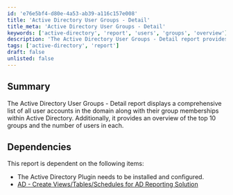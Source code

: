 ```yaml
---
id: 'e76e5bf4-d80e-4a53-ab39-a116c157e008'
title: 'Active Directory User Groups - Detail'
title_meta: 'Active Directory User Groups - Detail'
keywords: ['active-directory', 'report', 'users', 'groups', 'overview']
description: 'The Active Directory User Groups - Detail report provides a comprehensive list of all user accounts in the domain, detailing their group memberships within Active Directory. It also highlights the top 10 groups and the number of users in each, aiding in user management and group oversight.'
tags: ['active-directory', 'report']
draft: false
unlisted: false
---
```


## Summary

The Active Directory User Groups - Detail report displays a comprehensive list of all user accounts in the domain along with their group memberships within Active Directory. Additionally, it provides an overview of the top 10 groups and the number of users in each.

## Dependencies

This report is dependent on the following items:
- The Active Directory Plugin needs to be installed and configured.
- [AD - Create Views/Tables/Schedules for AD Reporting Solution](<../scripts/AD - Create ViewsTableSchedule for AD Reporting Solution.md>)



